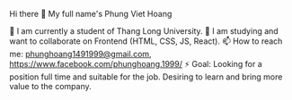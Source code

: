 Hi there 👋
My full name's Phung Viet Hoang 

🔭 I am currently a student of Thang Long University.
👯 I am studying and want to collaborate on Frontend (HTML, CSS, JS, React).
📫 How to reach me: phunghoang1491999@gmail.com, https://www.facebook.com/phunghoang.1999/
⚡ Goal: Looking for a position full time and suitable for the job. Desiring to learn and bring more value to the company.
